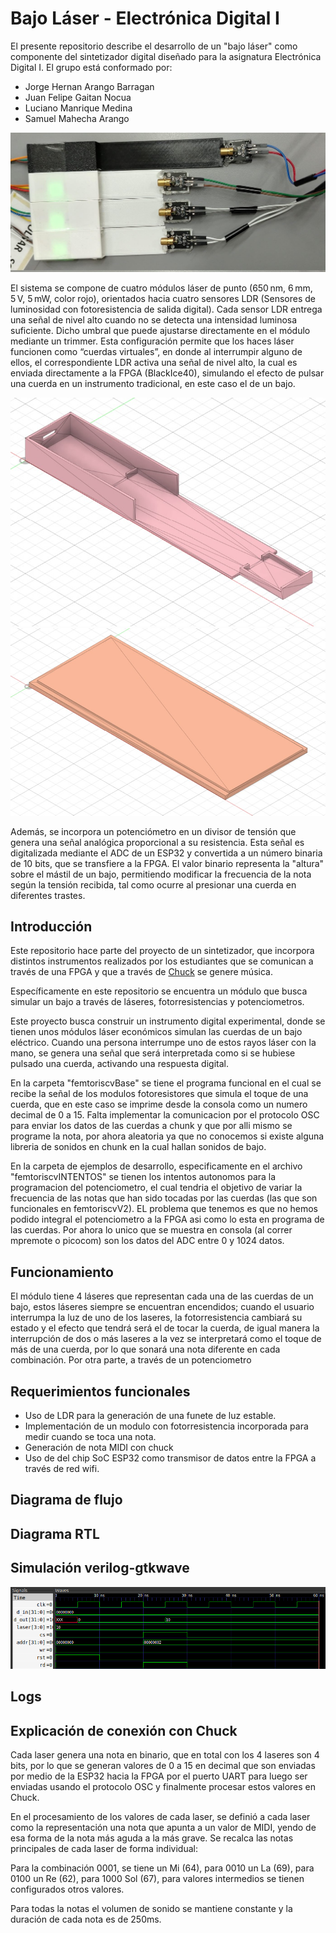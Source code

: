 # Bajo Láser - Electrónica Digital I

El presente repositorio describe el desarrollo de un "bajo láser" como componente del sintetizador digital diseñado para la asignatura Electrónica Digital I. El grupo está conformado por:

- Jorge Hernan Arango Barragan
- Juan Felipe Gaitan Nocua
- Luciano Manrique Medina
- Samuel Mahecha Arango

![Imagen2](Impresion3D.jpeg)

El sistema se compone de cuatro módulos láser de punto (650 nm, 6 mm, 5 V, 5 mW, color rojo), orientados hacia cuatro sensores LDR (Sensores de luminosidad con fotoresistencia de salida digital). Cada sensor LDR entrega una señal de nivel alto cuando no se detecta una intensidad luminosa suficiente. Dicho umbral que puede ajustarse directamente en el módulo mediante un trimmer. Esta configuración permite que los haces láser funcionen como “cuerdas virtuales”, en donde al interrumpir alguno de ellos, el correspondiente LDR activa una señal de nivel alto, la cual es enviada directamente a la FPGA (BlackIce40), simulando el efecto de pulsar una cuerda en un instrumento tradicional, en este caso el de un bajo.

![Imagen3](Fussion.jpeg)
![Imagen4](Tapa.jpeg)

Además, se incorpora un potenciómetro en un divisor de tensión que genera una señal analógica proporcional a su resistencia. Esta señal es digitalizada mediante el ADC de un ESP32 y convertida a un número binaria de 10 bits, que se transfiere a la FPGA. El valor binario representa la "altura" sobre el mástil de un bajo, permitiendo modificar la frecuencia de la nota según la tensión recibida, tal como ocurre al presionar una cuerda en diferentes trastes. 

## Introducción

Este repositorio hace parte del proyecto de un sintetizador, que incorpora distintos instrumentos realizados por los estudiantes que se comunican a través de una FPGA y que a través de [Chuck](https://github.com/ccrma/chuck) se genere música.

Específicamente en este repositorio se encuentra un módulo que busca simular un bajo a través de láseres, fotorresistencias y potenciometros.

Este proyecto busca construir un instrumento digital experimental, donde se tienen unos módulos láser económicos simulan las cuerdas de un bajo eléctrico. Cuando una persona interrumpe uno de estos rayos láser con la mano, se genera una señal que será interpretada como si se hubiese pulsado una cuerda, activando una respuesta digital.

En la carpeta "femtoriscvBase" se tiene el programa funcional en el cual se recibe la señal de los modulos fotoresistores que simula el toque de una cuerda, que en este caso se imprime desde la consola como un numero decimal de 0 a 15. Falta implementar la comunicacion por el protocolo OSC para enviar los datos de las cuerdas a chunk y que por alli mismo se programe la nota, por ahora aleatoria ya que no conocemos si existe alguna libreria de sonidos en chunk en la cual hallan sonidos de bajo.

En la carpeta de ejemplos de desarrollo, especificamente en el archivo "femtoriscvINTENTOS" se tienen los intentos autonomos para la programacion del potenciometro, el cual tendria el objetivo de variar la frecuencia de las notas que han sido tocadas por las cuerdas (las que son funcionales en femtoriscvV2). EL problema que tenemos es que no hemos podido integral el potenciometro a la FPGA asi como lo esta en programa de las cuerdas. Por ahora lo unico que se muestra en consola (al correr mpremote o picocom) son los datos del ADC entre 0 y 1024 datos.

## Funcionamiento 

El módulo tiene 4 láseres que representan cada una de las cuerdas de un bajo, estos láseres siempre se encuentran encendidos; cuando el usuario interrumpa la luz de uno de los laseres, la fotorresistencia cambiará su estado y el efecto que tendrá será el de tocar la cuerda, de igual manera la interrupción de dos o más laseres a la vez se interpretará como el toque de más de una cuerda, por lo que sonará una nota diferente en cada combinación. 
Por otra parte, a través de un potenciometro

## Requerimientos funcionales

- Uso de LDR para la generación de una funete de luz estable.
- Implementación de un modulo con fotorresistencia incorporada para medir cuando se toca una nota.
- Generación de nota MIDI con chuck
- Uso de del chip SoC ESP32 como transmisor de datos entre la FPGA a través de red wifi.

## Diagrama de flujo

## Diagrama RTL


## Simulación verilog-gtkwave

![Imagen1](Testbench.png)

## Logs


## Explicación de conexión con Chuck

Cada laser genera una nota en binario, que en total con los 4 laseres son 4 bits, por lo que se generan valores de 0 a 15 en decimal que son enviadas por medio de la ESP32 hacia la FPGA por el puerto UART para luego ser enviadas usando el protocolo OSC y finalmente procesar estos valores en Chuck.

En el procesamiento de los valores de cada laser, se definió a cada laser como la representación una nota que apunta a un valor de MIDI, yendo de esa forma de la nota más aguda a la más grave. Se recalca las notas principales de cada laser de forma individual: 

Para la combinación 0001, se tiene un Mi (64), para 0010 un La (69), para 0100 un Re (62), para 1000 Sol (67), para valores intermedios se tienen configurados otros valores.

Para todas la notas el volumen de sonido se mantiene constante y la duración de cada nota es de 250ms.



